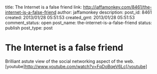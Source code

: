 title: The Internet is a false friend
link: http://jaffamonkey.com/8461/the-internet-is-a-false-friend
author: jaffamonkey
description: 
post_id: 8461
created: 2013/01/28 05:51:53
created_gmt: 2013/01/28 05:51:53
comment_status: open
post_name: the-internet-is-a-false-friend
status: publish
post_type: post

# The Internet is a false friend

Brilliant astute view of the social networking aspect of the web. [youtube]http://www.youtube.com/watch?v=FqDoBqeV6Lc[/youtube]
